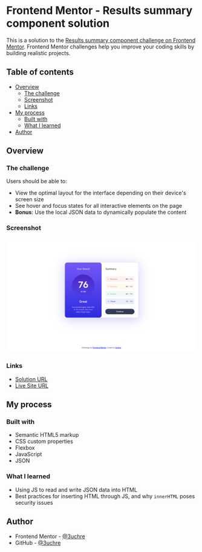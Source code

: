 # Frontend Mentor - Results summary component solution

This is a solution to the [Results summary component challenge on Frontend Mentor](https://www.frontendmentor.io/challenges/results-summary-component-CE_K6s0maV). Frontend Mentor challenges help you improve your coding skills by building realistic projects. 

## Table of contents

- [Overview](#overview)
  - [The challenge](#the-challenge)
  - [Screenshot](#screenshot)
  - [Links](#links)
- [My process](#my-process)
  - [Built with](#built-with)
  - [What I learned](#what-i-learned)
- [Author](#author)

## Overview

### The challenge

Users should be able to:

- View the optimal layout for the interface depending on their device's screen size
- See hover and focus states for all interactive elements on the page
- **Bonus**: Use the local JSON data to dynamically populate the content

### Screenshot

![](./screenshot.png)

### Links

- [Solution URL](https://www.frontendmentor.io/solutions/responsive-score-results-component-with-avg-calc-and-json-editable-data-3TUcv4nZfi)
- [Live Site URL](https://3uchre.github.io/results-summary-component/)

## My process

### Built with

- Semantic HTML5 markup
- CSS custom properties
- Flexbox
- JavaScript
- JSON

### What I learned

- Using JS to read and write JSON data into HTML
- Best practices for inserting HTML through JS, and why `innerHTML` poses security issues

## Author

- Frontend Mentor - [@3uchre](https://www.frontendmentor.io/profile/3uchre)
- GitHub - [@3uchre](https://www.github.com/3uchre)